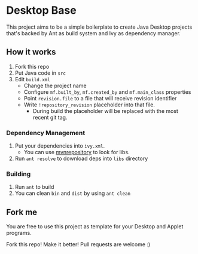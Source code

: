 # Desktop Base

This project aims to be a simple boilerplate to create Java Desktop 
projects that's backed by Ant as build system and Ivy as dependency
manager.

## How it works

1. Fork this repo
2. Put Java code in `src`
3. Edit `build.xml`
    * Change the project name
    * Configure `mf.built_by`, `mf.created_by` and `mf.main_class` properties
    * Point `revision.file` to a file that will receive revision identifier
    * Write `!repository_revision` placeholder into that file.
        * During build the placeholder will be replaced with the most recent git tag.


### Dependency Management

1. Put your dependencies into `ivy.xml`.
	* You can use [mvnrepository](mvnrepository.com) to look for libs.
2. Run `ant resolve` to download deps into `libs` directory

### Building

1. Run `ant` to build
2. You can clean `bin` and `dist` by using `ant clean`

## Fork me

You are free to use this project as template for your Desktop and Applet programs. 

Fork this repo! Make it better! Pull requests are welcome :)